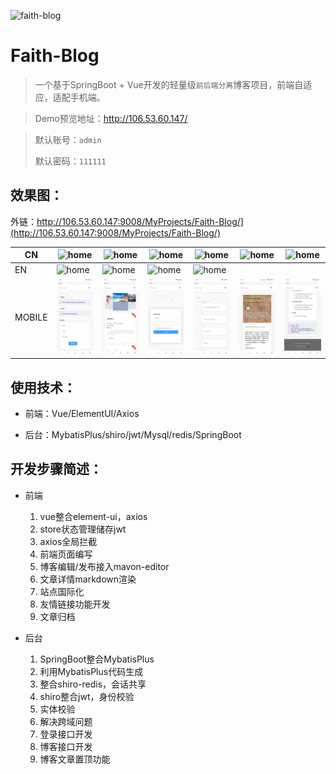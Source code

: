 ![faith-blog](https://socialify.git.ci/yanstu/faith-blog/image?description=1&font=Inter&forks=1&language=1&owner=1&pattern=Plus&stargazers=1&theme=Light)

# Faith-Blog

> 一个基于SpringBoot + Vue开发的轻量级`前后端分离`博客项目，前端自适应，适配手机端。

> Demo预览地址：http://106.53.60.147/

> 默认账号：`admin`
>
> 默认密码：`111111`

## 效果图：

外链：http://106.53.60.147:9008/MyProjects/Faith-Blog/](http://106.53.60.147:9008/MyProjects/Faith-Blog/)

| CN     | ![home](images/cn/cn_home.jpg) | ![home](images/cn/cn_archive.jpg) | ![home](images/cn/cn_about.jpg) | ![home](images/cn/cn_home2.jpg)   | ![home](images/cn/cn_login.jpg) | ![home](images/cn/cn_publish.jpg) |
| ------ | ------------------------------ | --------------------------------- | ------------------------------- | --------------------------------- | ------------------------------- | --------------------------------- |
| EN     | ![home](images/en/en_home.jpg) | ![home](images/en/en_about.jpg)   | ![home](images/en/en_login.jpg) | ![home](images/en/en_article.jpg) |                                 |                                   |
| MOBILE | ![home](images/mobile/1.jpg)   | ![home](images/mobile/2.jpg)      | ![home](images/mobile/3.jpg)    | ![home](images/mobile/4.jpg)      | ![home](images/mobile/5.jpg)    | ![home](images/mobile/6.jpg)      || ![home](images/mobile/7.jpg)      |


## 使用技术：

- 前端：Vue/ElementUI/Axios

- 后台：MybatisPlus/shiro/jwt/Mysql/redis/SpringBoot

## 开发步骤简述：

- 前端
  1. vue整合element-ui，axios
  2. store状态管理储存jwt
  3. axios全局拦截
  4. 前端页面编写
  5. 博客编辑/发布接入mavon-editor
  6. 文章详情markdown渲染
  7. 站点国际化
  8. 友情链接功能开发
  9. 文章归档
  
- 后台

  1. SpringBoot整合MybatisPlus
  2. 利用MybatisPlus代码生成
  3. 整合shiro-redis，会话共享
  4. shiro整合jwt，身份校验
  5. 实体校验
  6. 解决跨域问题
  7. 登录接口开发
  8. 博客接口开发
  9. 博客文章置顶功能
